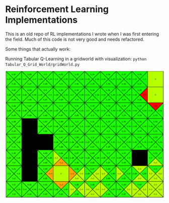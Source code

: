# Reinforcement Learning Implementations

This is an old repo of RL implementations I wrote when I was first entering the field. Much of this code is not very good and needs refactored.

Some things that actually work:

Running Tabular Q-Learning in a gridworld with visualization:
`python Tabular_Q_Grid_World/gridWorld.py`

![picture](tab_q_learn.png)